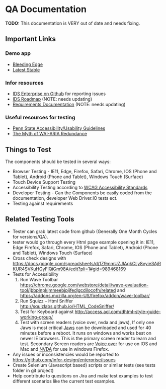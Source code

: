 # QA Documentation

**TODO:** This documentation is VERY out of date and needs fixing.

## Important Links

### Demo app

- [Bleeding Edge](http://master-enterprise.demo.design.infor.com/components)
- [Latest Stable](http://490-enterprise.demo.design.infor.com/components)

### Infor resources

- [IDS Enterprise on Github](https://github.com/infor-design/enterprise/issues) for reporting issues
- [IDS Roadmap](https://docs.google.com/spreadsheets/d/1nxSEfNoKtQ9i3R7hgokj8VTdAJ95J8SXfhJ7IrtrOf0/edit?pli=1#gid=345637423) (NOTE: needs updating)
- [Requirements Documentation](https://docs.google.com/spreadsheets/d/1Z9mmUZJlAqkCLy8vyie3AjRKUR4SVKuHGyFiQiGm98A/edit?pli=1#gid=989468169) (NOTE: needs updating)

### Useful resources for testing

- [Penn State Accessibility/Usability Guidelines](http://accessibility.psu.edu/protocol)
- [The Myth of WAI-ARIA Redundance](https://developer.paciellogroup.com/blog/2010/04/html5-and-the-myth-of-wai-aria-redundance)

## Things to Test

The components should be tested in several ways:

- Browser Testing - IE11, Edge, Firefox, Safari, Chrome, IOS  (Phone and Tablet), Android (Phone and Tablet), Windows Touch (Surface)
- Touch Device Support Testing
- Accessibility Testing according to [WCAG Accessibility Standards](http://www.w3.org/TR/WCAG20/)
- Developer Testing - Can the Components be easily coded from the documentation, developer Web Driver.IO tests ect.
- Testing against requirements

## Related Testing Tools

- Tester can grab latest code from github (Generally One Month Cycles for versions/QA).
- tester would go through every Html page example opening it in:  IE11, Edge Firefox, Safari, Chrome, IOS  (Phone and Tablet), Android (Phone and Tablet), Windows Touch (Surface)
- Cross check designs with <https://docs.google.com/spreadsheets/d/1Z9mmUZJlAqkCLy8vyie3AjRKUR4SVKuHGyFiQiGm98A/edit?pli=1#gid=989468169>
- Tests for Accessibility
    1. Run Wave Toolbar <https://chrome.google.com/webstore/detail/wave-evaluation-tool/jbbplnpkjmmeebjpijfedlgcdilocofh/related> and <https://addons.mozilla.org/en-US/firefox/addon/wave-toolbar/>
    1. Run Squizz – Html Sniffer <http://squizlabs.github.io/HTML_CodeSniffer/>
    1. Test for Keyboard against <http://access.aol.com/dhtml-style-guide-working-group/>
    1. Test with screen readers (voice over, nvda and jaws), If only one Jaws is most critical
     [Jaws](http://www.freedomscientific.com/Products/Blindness/JAWS) can be downloaded and used for 40 minutes before a reboot. It runs on windows and works best on newer IE browsers. This is the primary screen reader to learn and test.
     Secondary Screen readers are [Voice over](https://www.apple.com/voiceover/info/guide/) for use on IOS and Mac and [NVDA](http://www.nvaccess.org/) for use in windows Firefox.
- Any issues or inconsistencies would be reported to <https://github.com/infor-design/enterprise/issues>
- Create Selenium (Javascript based) scripts or similar tests (see tests folder in git project)
- Help contribute to questions on Jira and make test examples to test different scenarios like the current test examples.
